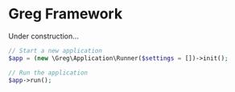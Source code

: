# Greg Framework
Under construction...

```php
// Start a new application
$app = (new \Greg\Application\Runner($settings = [])->init();

// Run the application
$app->run();
```
